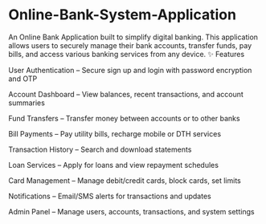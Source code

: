 # Online-Bank-System-Application
An Online Bank Application built to simplify digital banking. This application allows users to securely manage their bank accounts, transfer funds, pay bills, and access various banking services from any device.
✨ Features

User Authentication – Secure sign up and login with password encryption and OTP

Account Dashboard – View balances, recent transactions, and account summaries

Fund Transfers – Transfer money between accounts or to other banks

Bill Payments – Pay utility bills, recharge mobile or DTH services

Transaction History – Search and download statements

Loan Services – Apply for loans and view repayment schedules

Card Management – Manage debit/credit cards, block cards, set limits

Notifications – Email/SMS alerts for transactions and updates

Admin Panel – Manage users, accounts, transactions, and system settings
